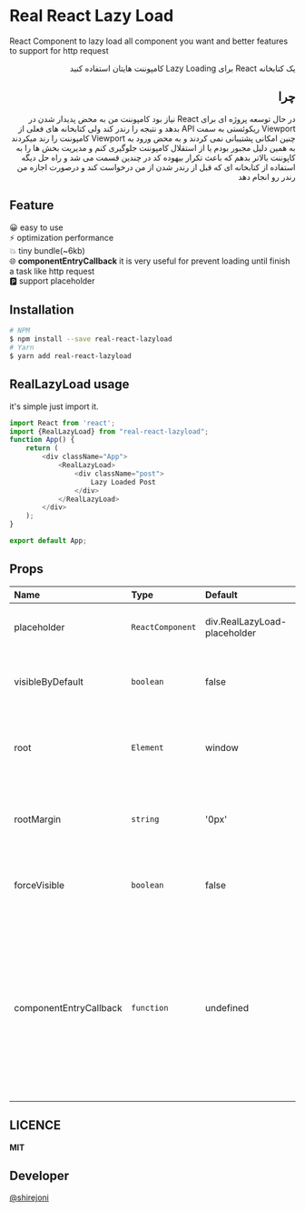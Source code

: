 # Real React Lazy Load
React Component to lazy load all component you want and better features to support for http request  
<div dir="rtl"  style="direction: rtl;text-align: right;">
    یک کتابخانه React برای Lazy Loading کامپوننت هایتان استفاده کنید 
</div>
<div dir="rtl"  style="direction: rtl;text-align: right;">

## چرا
در حال توسعه پروژه ای برای React نیاز بود کامپوننت من به محض پدیدار شدن در Viewport ریکوئستی به سمت API بدهد و نتیجه را رندر کند ولی کتابخانه های فعلی از چنین امکانی پشتیبانی نمی کردند و به محض ورود به Viewport کامپوننت را رند میکردند به همین دلیل مجبور بودم یا از استقلال کامپوننت جلوگیری کنم و مدیریت بخش ها را به کاپوننت بالاتر بدهم که باعث تکرار بیهوده کد در چندین قسمت می شد و راه حل دیگه استفاده از کتابخانه ای که قبل از رندر شدن از من درخواست کند و درصورت اجازه من رندر رو انجام دهد

</div>

## Feature
😀    easy to use  
⚡️ optimization performance  
💥    tiny bundle(~6kb)  
🌐    **componentEntryCallback** it is very useful for prevent loading until finish a task like http request  
🅿️   support placeholder

## Installation
```bash
# NPM
$ npm install --save real-react-lazyload
# Yarn
$ yarn add real-react-lazyload
```

## RealLazyLoad usage
it's simple just import it.
```javascript
import React from 'react';
import {RealLazyLoad} from "real-react-lazyload";
function App() {
    return (
        <div className="App">
            <RealLazyLoad>
                <div className="post">
                    Lazy Loaded Post
                </div>
            </RealLazyLoad>
        </div>
    );
}

export default App;
```

## Props
| Name | Type | Default | required  | Description |
|:---|:---|:---|:---|:---|
| placeholder | `ReactComponent` | div.RealLazyLoad-placeholder | false | React Elements to use as placeholder  |
| visibleByDefault | `boolean` | false | false | whether component must be visible by default |
| root | `Element` | window | false | The element that is used as the viewport for lazyloading visibility |
| rootMargin | `string` | '0px' | false | Margin around RealLazyLoad component for lazyloading |
| forceVisible | `boolean` | false | false | it force RealLazyLoad render the component in any state it is |
| componentEntryCallback | `function` | undefined | false |  it will call when component get enter to viewport it will render component if it return true and dose not render component if it return false. __this callback won't work if forceVisible is set__ | 

## LICENCE
**MIT**
## Developer
[@shirejoni](https://github.com/shirejoni)
